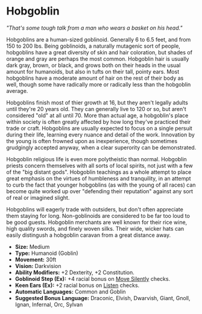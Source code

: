# Hobgoblin
_"That's some tough talk from a man who wears a basket on his head."_

Hobgoblins are a human-sized goblinoid. Generally 6 to 6.5 feet, and from 150 to 200 lbs. Being goblinoids, a naturally mutagenic sort of people, hobgoblins have a great diversity of skin and hair coloration, but shades of orange and gray are perhaps the most common. Hobgoblin hair is usually dark gray, brown, or black, and grows both on their heads in the usual amount for humanoids, but also in tufts on their tall, pointy ears. Most hobgoblins have a moderate amount of hair on the rest of their body as well, though some have radically more or radically less than the hobgoblin average.

Hobgoblins finish most of thier growth at 16, but they aren't legally adults until they're 20 years old. They can generally live to 120 or so, but aren't considered "old" at all until 70. More than actual age, a hobgoblin's place within society is often greatly affected by how long they've practiced their trade or craft. Hobgoblins are usually expected to focus on a single persuit during their life, learning every nuance and detail of the work. Innovation by the young is often frowned upon as inexperience, though sometimes grudgingly accepted anyway, when a clear superority can be demonstrated.

Hobgoblin religious life is even more polytheistic than normal. Hobgoblin priests concern themselves with all sorts of local spirits, not just with a few of the "big distant gods". Hobgoblin teachings as a whole attempt to place great emphasis on the virtues of humbleness and tranquility, in an attempt to curb the fact that younger hobgoblins (as with the young of all races) can become quite worked up over "defending their reputation" against any sort of real or imagined slight.

Hobgoblins will eagerly trade with outsiders, but don't often appreciate them staying for long. Non-goblinoids are considered to be far too loud to be good guests. Hobgoblin merchants are well known for their rice wine, high quality swords, and finely woven silks. Their wide, wicker hats can easily distingush a hobgoblin caravan from a great distance away.

* __Size:__ Medium
* __Type:__ Humanoid (Goblin)
* __Movement:__ 30ft
* __Vision:__ Darkvision
* __Ability Modifiers:__ +2 Dexterity, +2 Constitution.
* __Goblinoid Step (Ex):__ +4 racial bonus on [Move Silently](skills/move_silently.md) checks.
* __Keen Ears (Ex):__ +2 racial bonus on [Listen](skills/listen.md) checks.
* __Automatic Languages:__ Common and Goblin
* __Suggested Bonus Language:__ Draconic, Elvish, Dwarvish, Giant, Gnoll, Ignan, Infernal, Orc, Sylvan
